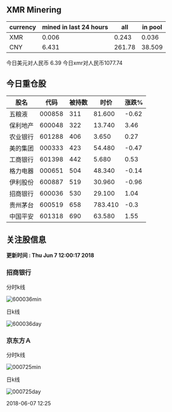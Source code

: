 ## XMR Minering

|currency|mined in last 24 hours|all|in pool|
|---|---|---|---|
|XMR|0.006|0.243|0.036|
|CNY|6.431|261.78|38.509|

今日美元对人民币 6.39	今日xmr对人民币1077.74


## 今日重仓股 

|股名|代码|被持数|时价|涨跌%|
|---|---|---|---|---|
|五粮液|000858|311|81.600|-0.62|
|保利地产|600048|322|13.740|3.46|
|农业银行|601288|406|3.650|0.27|
|美的集团|000333|423|54.480|-0.47|
|工商银行|601398|442|5.680|0.53|
|格力电器|000651|504|48.340|-0.14|
|伊利股份|600887|519|30.960|-0.96|
|招商银行|600036|530|29.100|1.04|
|贵州茅台|600519|658|783.410|-0.3|
|中国平安|601318|690|63.580|1.55|

## 关注股信息
**更新时间 : Thu Jun  7 12:00:17 2018**
### 招商银行 
分时k线

![600036min](http://image.sinajs.cn/newchart/min/n/sh600036.gif)

日k线

![600036day](http://image.sinajs.cn/newchart/daily/n/sh600036.gif)

### 京东方Ａ 
分时k线

![000725min](http://image.sinajs.cn/newchart/min/n/sz000725.gif)

日k线

![000725day](http://image.sinajs.cn/newchart/daily/n/sz000725.gif)

2018-06-07 12:25